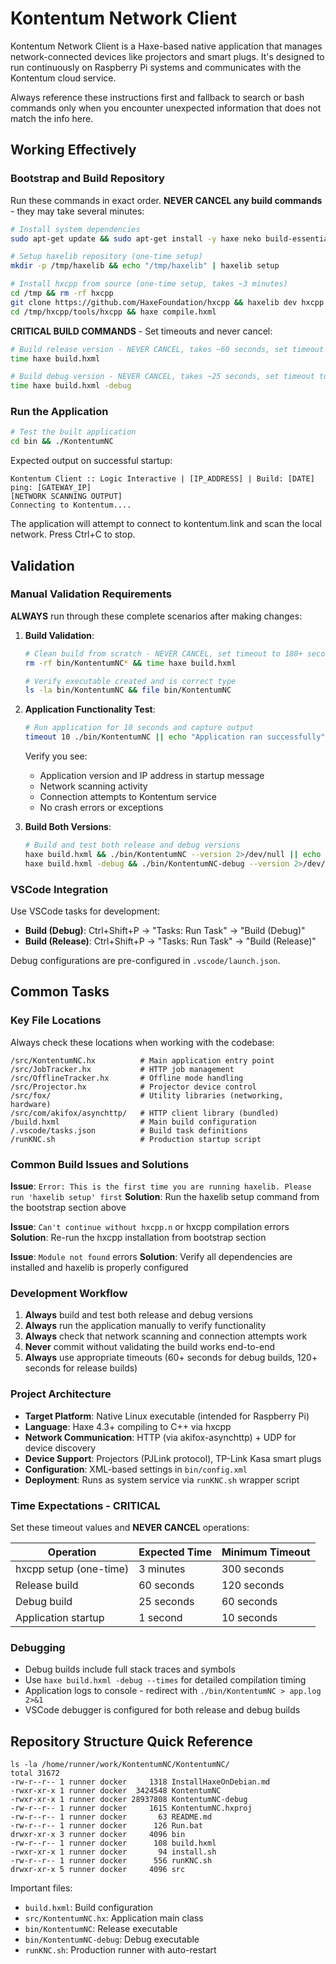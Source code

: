 # Kontentum Network Client

Kontentum Network Client is a Haxe-based native application that manages network-connected devices like projectors and smart plugs. It's designed to run continuously on Raspberry Pi systems and communicates with the Kontentum cloud service.

Always reference these instructions first and fallback to search or bash commands only when you encounter unexpected information that does not match the info here.

## Working Effectively

### Bootstrap and Build Repository
Run these commands in exact order. **NEVER CANCEL any build commands** - they may take several minutes:

```bash
# Install system dependencies
sudo apt-get update && sudo apt-get install -y haxe neko build-essential

# Setup haxelib repository (one-time setup)
mkdir -p /tmp/haxelib && echo "/tmp/haxelib" | haxelib setup

# Install hxcpp from source (one-time setup, takes ~3 minutes)
cd /tmp && rm -rf hxcpp
git clone https://github.com/HaxeFoundation/hxcpp && haxelib dev hxcpp /tmp/hxcpp
cd /tmp/hxcpp/tools/hxcpp && haxe compile.hxml
```

**CRITICAL BUILD COMMANDS** - Set timeouts and never cancel:

```bash
# Build release version - NEVER CANCEL, takes ~60 seconds, set timeout to 120+ seconds
time haxe build.hxml

# Build debug version - NEVER CANCEL, takes ~25 seconds, set timeout to 60+ seconds  
time haxe build.hxml -debug
```

### Run the Application

```bash
# Test the built application
cd bin && ./KontentumNC
```

Expected output on successful startup:
```
Kontentum Client :: Logic Interactive | [IP_ADDRESS] | Build: [DATE]
ping: [GATEWAY_IP]
[NETWORK SCANNING OUTPUT]
Connecting to Kontentum....
```

The application will attempt to connect to kontentum.link and scan the local network. Press Ctrl+C to stop.

## Validation

### Manual Validation Requirements
**ALWAYS** run through these complete scenarios after making changes:

1. **Build Validation**:
   ```bash
   # Clean build from scratch - NEVER CANCEL, set timeout to 180+ seconds
   rm -rf bin/KontentumNC* && time haxe build.hxml
   
   # Verify executable created and is correct type
   ls -la bin/KontentumNC && file bin/KontentumNC
   ```

2. **Application Functionality Test**:
   ```bash
   # Run application for 10 seconds and capture output
   timeout 10 ./bin/KontentumNC || echo "Application ran successfully"
   ```
   
   Verify you see:
   - Application version and IP address in startup message
   - Network scanning activity 
   - Connection attempts to Kontentum service
   - No crash errors or exceptions

3. **Build Both Versions**:
   ```bash
   # Build and test both release and debug versions
   haxe build.hxml && ./bin/KontentumNC --version 2>/dev/null || echo "Release OK"
   haxe build.hxml -debug && ./bin/KontentumNC-debug --version 2>/dev/null || echo "Debug OK"
   ```

### VSCode Integration
Use VSCode tasks for development:
- **Build (Debug)**: Ctrl+Shift+P → "Tasks: Run Task" → "Build (Debug)"  
- **Build (Release)**: Ctrl+Shift+P → "Tasks: Run Task" → "Build (Release)"

Debug configurations are pre-configured in `.vscode/launch.json`.

## Common Tasks

### Key File Locations
Always check these locations when working with the codebase:

```
/src/KontentumNC.hx          # Main application entry point
/src/JobTracker.hx           # HTTP job management 
/src/OfflineTracker.hx       # Offline mode handling
/src/Projector.hx            # Projector device control
/src/fox/                    # Utility libraries (networking, hardware)
/src/com/akifox/asynchttp/   # HTTP client library (bundled)
/build.hxml                  # Main build configuration
/.vscode/tasks.json          # Build task definitions
/runKNC.sh                   # Production startup script
```

### Common Build Issues and Solutions

**Issue**: `Error: This is the first time you are running haxelib. Please run 'haxelib setup' first`
**Solution**: Run the haxelib setup command from the bootstrap section above

**Issue**: `Can't continue without hxcpp.n` or hxcpp compilation errors  
**Solution**: Re-run the hxcpp installation from bootstrap section

**Issue**: `Module not found` errors
**Solution**: Verify all dependencies are installed and haxelib is properly configured

### Development Workflow
1. **Always** build and test both release and debug versions
2. **Always** run the application manually to verify functionality 
3. **Always** check that network scanning and connection attempts work
4. **Never** commit without validating the build works end-to-end
5. **Always** use appropriate timeouts (60+ seconds for debug builds, 120+ seconds for release builds)

### Project Architecture
- **Target Platform**: Native Linux executable (intended for Raspberry Pi)
- **Language**: Haxe 4.3+ compiling to C++ via hxcpp
- **Network Communication**: HTTP (via akifox-asynchttp) + UDP for device discovery
- **Device Support**: Projectors (PJLink protocol), TP-Link Kasa smart plugs
- **Configuration**: XML-based settings in `bin/config.xml`
- **Deployment**: Runs as system service via `runKNC.sh` wrapper script

### Time Expectations - CRITICAL
Set these timeout values and **NEVER CANCEL** operations:

| Operation | Expected Time | Minimum Timeout |
|-----------|---------------|-----------------|
| hxcpp setup (one-time) | 3 minutes | 300 seconds |
| Release build | 60 seconds | 120 seconds |
| Debug build | 25 seconds | 60 seconds |
| Application startup | 1 second | 10 seconds |

### Debugging
- Debug builds include full stack traces and symbols
- Use `haxe build.hxml -debug --times` for detailed compilation timing
- Application logs to console - redirect with `./bin/KontentumNC > app.log 2>&1`
- VSCode debugger is configured for both release and debug builds

## Repository Structure Quick Reference
```
ls -la /home/runner/work/KontentumNC/KontentumNC/
total 31672
-rw-r--r-- 1 runner docker     1318 InstallHaxeOnDebian.md
-rwxr-xr-x 1 runner docker  3424548 KontentumNC
-rwxr-xr-x 1 runner docker 28937808 KontentumNC-debug  
-rw-r--r-- 1 runner docker     1615 KontentumNC.hxproj
-rw-r--r-- 1 runner docker       63 README.md
-rw-r--r-- 1 runner docker      126 Run.bat
drwxr-xr-x 3 runner docker     4096 bin
-rw-r--r-- 1 runner docker      108 build.hxml
-rwxr-xr-x 1 runner docker       94 install.sh
-rw-r--r-- 1 runner docker      556 runKNC.sh
drwxr-xr-x 5 runner docker     4096 src
```

Important files:
- `build.hxml`: Build configuration
- `src/KontentumNC.hx`: Application main class  
- `bin/KontentumNC`: Release executable
- `bin/KontentumNC-debug`: Debug executable
- `runKNC.sh`: Production runner with auto-restart